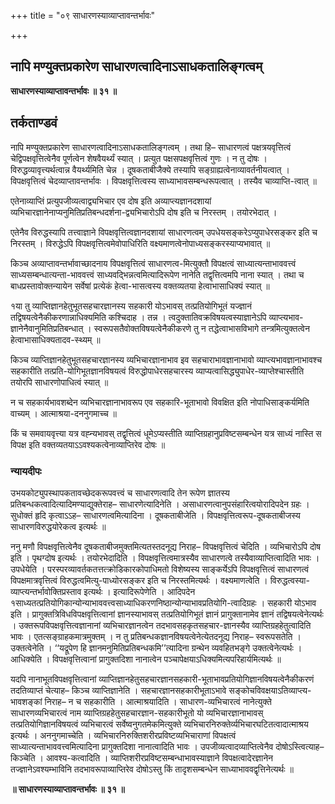 +++
title = "०९ साधारणस्याव्याप्तावन्तर्भावः"

+++


## नापि मण्युक्तप्रकारेण साधारणत्वादिनाऽसाधकतालिङ्गत्वम्

**साधारणस्याव्याप्तावन्तर्भावः ॥ ३१ ॥**

## **तर्कताण्डवं**

नापि मण्युक्तप्रकारेण साधारणत्वादिनाऽसाधकतालिङ्गत्वम् । तथा हि– साधारणत्वं पक्षत्रयवृत्तित्वं चेद्विपक्षवृत्तित्वेनैव पूर्णत्वेन शेषवैयर्थ्यं स्यात् । प्रत्युत पक्षसपक्षवृत्तित्वं गुणः । न तु दोषः । विरुद्धव्यावृत्त्यर्थत्वान्न वैयर्थ्यमिति चेन्न । दूषकताबीजैक्ये तस्यापि सङ्ग्राह्यत्वेनाव्यावर्तनीयत्वात् । विपक्षवृत्तित्वं चेदव्याप्तावन्तर्भावः । विपक्षवृत्तित्वस्य साध्याभावसम्बन्धरूपत्वात् । तस्यैव चाव्याप्ति-त्वात् ॥

एतेनाव्याप्तिं प्रत्युपजीव्यत्वाद्व्यभिचार एव दोष इति अव्याप्त्यज्ञानदशायां व्यभिचारज्ञानेनाप्यनुमितिप्रतिबन्धदर्शना-द्व्यभिचारोऽपि दोष इति च निरस्तम् । तयोरभेदात् ।

एतेनैव विरुद्धस्यापि तत्त्वाज्ञाने विपक्षवृत्तित्वज्ञानदशायां साधारणत्वम् उपधेयसङ्करेऽप्युपाधेरसङ्कर इति च निरस्तम् । विरुद्धेऽपि विपक्षवृत्तित्वमेवोपाधिरिति वक्ष्यमाणत्वेनोपाध्यसङ्करस्याप्यभावात् ॥

किञ्च अव्याप्तावन्तर्भावाच्छादनाय विपक्षवृत्तित्वं साधारणत्व-मित्युक्तौ विपक्षत्वं साध्यात्यन्ताभाववत्त्वं साध्यसम्बन्धात्यन्ता-भाववत्त्वं साध्यवद्भिन्नत्वमित्यादिरूपेण नानेति तद्वृत्तित्वमपि नाना स्यात् । तथा च बाधप्रस्तावोक्तन्यायेन सर्वेषां प्रत्येकं हेत्वा-भासत्वस्य वक्तव्यतया हेत्वाभासाधिक्यं स्यात् ॥

१या तु व्याप्तिज्ञानहेतुभूतसहचारज्ञानस्य सहकारी योऽभावस् तत्प्रतियोगिभूतं यज्ज्ञानं तद्विषयत्वेनैकीकरणान्नाधिक्यमिति कश्चिदाह । तन्न । त्वदुक्तातिवक्रविषयत्वस्याज्ञानेऽपि व्याप्त्यभाव-ज्ञानेनैवानुमितिप्रतिबन्धात् । स्वरूपसतैवोक्तविषयत्वेनैकीकरणे तु न तद्धेत्वाभासविभागे तन्त्रमित्युक्तत्वेन हेत्वाभासाधिक्यतादव-स्थ्यम् ॥

किञ्च व्याप्तिज्ञानहेतुभूतसहचारज्ञानस्य व्यभिचारज्ञानाभाव इव सहचाराभावज्ञानाभावो व्याप्त्यभावज्ञानाभावश्च सहकारीति तत्प्रति-योगिभूतज्ञानविषयत्वं विरुद्धोपाधेरसहचारस्य व्याप्यत्वासिद्ध्युपाधेर-व्याप्तेश्चास्तीति तयोरपि साधारणोपाधित्वं स्यात् ॥

न च सहकार्यभावशब्देन व्यभिचारज्ञानाभावरूप एव सहकारि-भूताभावो विवक्षित इति नोपाधिसाङ्कर्यमिति वाच्यम् । आत्माश्रया-दननुगमाच्च ॥

किं च समवायवृत्त्या यत्र वह्न्यभावस् तद्वृत्तित्वं धूमेऽप्यस्तीति व्याप्तिग्रहानुप्रविष्टसम्बन्धेन यत्र साध्यं नास्ति स विपक्ष इति वक्तव्यतयाऽऽवश्यकत्वेनाव्याप्तिरेव दोषः ॥

### **न्यायदीपः**

उभयकोट्युपस्थापकतावच्छेदकरूपवत्त्वं च साधारणत्वादि तेन रूपेण ज्ञातस्य प्रतिबन्धकत्वादित्यादिमण्याद्युक्तेराह– साधारणेत्यादिनेति । असाधारणत्वानुपसंहारित्वयोरादिपदेन ग्रहः । सुधोक्तं हृदि कृत्वाऽऽह– साधारणत्वमित्यादिना । दूषकताबीजेति । विपक्षवृत्तित्वरूप-दूषकताबीजस्य साधारणविरुद्धयोरेकत्व इत्यर्थः ॥

ननु मणौ विपक्षवृत्तित्वेनैव दूषकताबीजमुक्तमित्यतस्तदनूद्य निराह– विपक्षवृत्तित्वं चेदिति । व्यभिचारोऽपि दोष इति । पृथग्दोष इत्यर्थः । तयोरभेदादिति । विपक्षवृत्तित्वमात्रस्यैव साधारणत्वे तस्यैवाव्याप्तित्वादिति भावः । उपधेयेति । परस्परव्यावर्तकतत्तत्क्रोडिकारकोपाधिमतो विशेष्यस्य साङ्कर्येऽपि विपक्षवृत्तित्वं साधारणत्वं विपक्षमात्रवृत्तित्वं विरुद्धत्वमित्यु-पाध्योरसङ्कर इति च निरस्तमित्यर्थः । वक्ष्यमाणत्वेति । विरुद्धत्वस्या- व्याप्त्यन्तर्भावोक्तिप्रस्ताव इत्यर्थः । इत्यादिरूपेणेति । आदिपदेन १साध्यतत्प्रतियोगिकान्योन्याभाववत्त्वसाध्याधिकरणनिष्ठान्योन्याभावप्रतियोगि-त्वादिग्रहः । सहकारी योऽभाव इति । प्रागुक्तत्रिविधविपक्षवृत्तित्वानां ज्ञानस्याभावस् तत्प्रतियोगिभूतं ज्ञानं प्रागुक्तानामेव ज्ञानं तद्विषयत्वेनेत्यर्थः । उक्तरूपविपक्षवृत्तित्वज्ञानानां व्यभिचारज्ञानत्वेन तदभावसहकृतसहचार-ज्ञानस्यैव व्याप्तिग्रहहेतुत्वादिति भावः । एतत्सङ्ग्राहकमात्रमुक्तम् । न तु प्रतिबन्धकज्ञानविषयत्वेनेत्येतदनूद्य निराह– स्वरूपसतेति । उक्तत्वेनेति । ‘‘यद्रूपेण हि ज्ञानमनुमितिप्रतिबन्धकमि’’त्यादिना ग्रन्थेन व्यवहितभङ्गे उक्तत्वेनेत्यर्थः । आधिक्येति । विपक्षवृत्तित्वानां प्रागुक्तदिशा नानात्वेन पञ्चापेक्षयाऽधिक्यमित्यपरिहार्यमित्यर्थः ॥

यदपि नानाभूतविपक्षवृत्तित्वानां व्याप्तिज्ञानहेतुसहचारज्ञानसहकारी-भूताभावप्रतियोगिज्ञानविषयत्वेनैकीकरणं तदतिव्याप्तं चेत्याह– किञ्च व्याप्तिज्ञानेति । सहचारज्ञानसहकारीभूताऽभावे सङ्कोचविवक्षयाऽतिव्याप्त्य-भावशङ्कां निराह– न च सहकारीति । आत्माश्रयादिति । साधारण-व्यभिचारत्वं नानेत्युक्ते साधारणव्यभिचारत्वं नाम व्याप्तिग्रहहेतुसहचारज्ञान-सहकारीभूतो यो व्यभिचारज्ञानाभावस् तत्प्रतियोगिज्ञानविषयत्वं व्यभिचारत्वं सर्वेष्वनुगतमेकमित्युक्ते व्यभिचारनिरुक्तेर्व्यभिचारघटितत्वादात्माश्रय इत्यर्थः । अननुगमाच्चेति । व्यभिचारनिरुक्तिशरीरप्रविष्टव्यभिचाराणां विपक्षत्वं साध्यात्यन्ताभाववत्त्वमित्यादिना प्रागुक्तदिशा नानात्वादिति भावः । उपजीव्यत्वादव्याप्तित्वेनैव दोषोऽस्त्वित्याह– किञ्चेति । आवश्य-कत्वादिति । व्याप्तिशरीरप्रविष्टसम्बन्धाभावस्याज्ञाने विपक्षत्वादेरज्ञानेन तज्ज्ञानेऽवश्यम्भाविनि तदभावरूपाव्याप्तिरेव दोषोऽस्तु किं तादृशसम्बन्धेन साध्याभाववद्वृत्तिनेत्यर्थः ॥

**॥ साधारणस्याव्याप्तावन्तर्भावः ॥ ३१ ॥**

